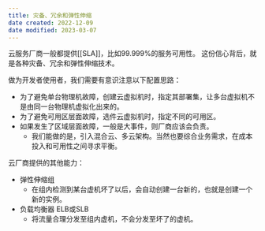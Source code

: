 ```yaml
---
title: 灾备、冗余和弹性伸缩
date created: 2022-12-09
date modified: 2023-03-07
---
```


云服务厂商一般都提供[[SLA]]，比如99.999%的服务可用性。
这份信心背后，就是各种灾备、冗余和弹性伸缩技术。

做为开发者使用者，我们需要有意识注意以下配置思路：

- 为了避免单台物理机故障，创建云虚拟机时，指定其部署集，让多台虚拟机不是由同一台物理机虚拟化出来的。
- 为了避免可用区层面故障，选件云虚拟机时，指定不同的可用区。
- 如果发生了区域层面故障，一般是大事件，则厂商应该会负责。
	- 我们能做的是，引入混合云、多云架构。当然也要综合业务需求，在成本投入和可用性之间寻求平衡。

云厂商提供的其他能力：

- 弹性伸缩组
	- 在组内检测到某台虚机坏了以后，会自动创建一台新的，也就是创建一个新的实例。
- 负载均衡器 ELB或SLB
	- 将流量合理分发至组内虚机，不会分发至坏了的虚机。
